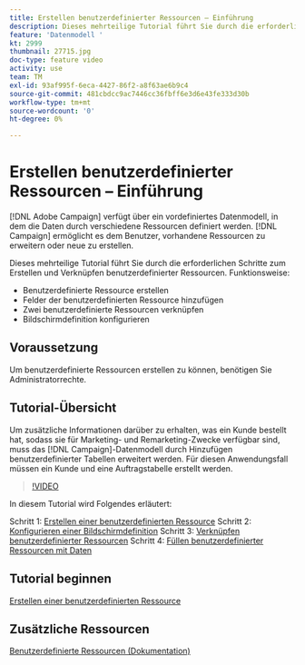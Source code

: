 ```yaml
---
title: Erstellen benutzerdefinierter Ressourcen – Einführung
description: Dieses mehrteilige Tutorial führt Sie durch die erforderlichen Schritte zum Erstellen und Verknüpfen benutzerdefinierter Ressourcen.
feature: 'Datenmodell '
kt: 2999
thumbnail: 27715.jpg
doc-type: feature video
activity: use
team: TM
exl-id: 93af995f-6eca-4427-86f2-a8f63ae6b9c4
source-git-commit: 481cbdcc9ac7446cc36fbff6e3d6e43fe333d30b
workflow-type: tm+mt
source-wordcount: '0'
ht-degree: 0%

---
```


# Erstellen benutzerdefinierter Ressourcen – Einführung

[!DNL Adobe Campaign] verfügt über ein vordefiniertes Datenmodell, in dem die Daten durch verschiedene Ressourcen definiert werden. [!DNL Campaign] ermöglicht es dem Benutzer, vorhandene Ressourcen zu erweitern oder neue zu erstellen.

Dieses mehrteilige Tutorial führt Sie durch die erforderlichen Schritte zum Erstellen und Verknüpfen benutzerdefinierter Ressourcen.
Funktionsweise:

* Benutzerdefinierte Ressource erstellen
* Felder der benutzerdefinierten Ressource hinzufügen
* Zwei benutzerdefinierte Ressourcen verknüpfen
* Bildschirmdefinition konfigurieren

## Voraussetzung

Um benutzerdefinierte Ressourcen erstellen zu können, benötigen Sie Administratorrechte.

## Tutorial-Übersicht

Um zusätzliche Informationen darüber zu erhalten, was ein Kunde bestellt hat, sodass sie für Marketing- und Remarketing-Zwecke verfügbar sind, muss das [!DNL Campaign]-Datenmodell durch Hinzufügen benutzerdefinierter Tabellen erweitert werden. Für diesen Anwendungsfall müssen ein Kunde und eine Auftragstabelle erstellt werden.

>[!VIDEO](https://video.tv.adobe.com/v/27715?quality=9)

In diesem Tutorial wird Folgendes erläutert:

Schritt 1: [Erstellen einer benutzerdefinierten Ressource](./creating-a-custom-resource.md)
Schritt 2: [Konfigurieren einer Bildschirmdefinition](./configuring-a-screen-definition-for-a-custom-resource.md)
Schritt 3: [Verknüpfen benutzerdefinierter Ressourcen](./linking-custom-resources.md)
Schritt 4: [Füllen benutzerdefinierter Ressourcen mit Daten](./populate-custom-resources-with-data.md)

## Tutorial beginnen

[Erstellen einer benutzerdefinierten Ressource](./creating-a-custom-resource.md)

## Zusätzliche Ressourcen

[Benutzerdefinierte Ressourcen (Dokumentation)](https://experienceleague.adobe.com/docs/campaign-standard/using/working-with-apis/global-concepts/custom-resources.html?lang=de)
